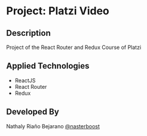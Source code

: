# Project: Platzi Video

## Description
Project of the React Router and Redux Course of Platzi

## Applied Technologies
- ReactJS
- React Router
- Redux

## Developed By
Nathaly Riaño Bejarano [@nasterboost](https://twitter.com/nasterboost)
